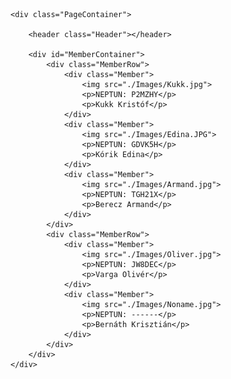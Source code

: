 <!doctype html>
<html lang="hu">
<head>
    <meta charset="UTF-8">
    <title>Szorp</title>
    <link rel="stylesheet" href="Styles/default.css">
</head>
<body>

    <div class="PageContainer">

        <header class="Header"></header>

        <div id="MemberContainer">
            <div class="MemberRow">
                <div class="Member">
                    <img src="./Images/Kukk.jpg">
                    <p>NEPTUN: P2MZHY</p>
                    <p>Kukk Kristóf</p>
                </div>
                <div class="Member">
                    <img src="./Images/Edina.JPG">
                    <p>NEPTUN: GDVK5H</p>
                    <p>Kórik Edina</p>
                </div>
                <div class="Member">
                    <img src="./Images/Armand.jpg">
                    <p>NEPTUN: TGH21X</p>
                    <p>Berecz Armand</p>
                </div>
            </div>
            <div class="MemberRow">
                <div class="Member">
                    <img src="./Images/Oliver.jpg">
                    <p>NEPTUN: JW8DEC</p>
                    <p>Varga Olivér</p>
                </div>
                <div class="Member">
                    <img src="./Images/Noname.jpg">
                    <p>NEPTUN: ------</p>
                    <p>Bernáth Krisztián</p>
                </div>
            </div>
        </div>
    </div>

</body>
</html>